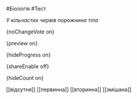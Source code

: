 #Біологія #Тест

*У кільчастих червів порожнина тіла*

{noChangeVote on}

{preview on}

{hideProgress on}

{shareEnable off}

{hideCount on}

[[відсутня]]
[[первинна]]
[[вторинна]]
[[змішана]]
